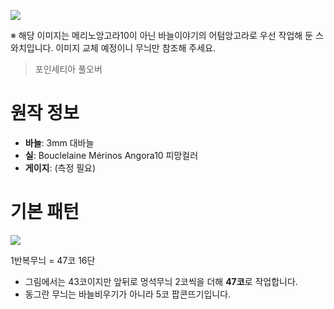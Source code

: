 ![](../imgs/poinsettia1.jpg)

※ 해당 이미지는 메리노앙고라10이 아닌 바늘이야기의 어텀앙고라로 우선 작업해 둔 스와치입니다. 이미지 교체 예정이니 무늬만 참조해 주세요.

> 포인세티아 풀오버

# 원작 정보

* **바늘**: 3mm 대바늘
* **실**: Bouclelaine Mérinos Angora10 피망컬러
* **게이지**: (측정 필요)

# 기본 패턴

![](../imgs/poinsettia.jpg)

1반복무늬 = 47코 16단

* 그림에서는 43코이지만 앞뒤로 멍석무늬 2코씩을 더해 **47코**로 작업합니다.
* 동그란 무늬는 바늘비우기가 아니라 5코 팝콘뜨기입니다.